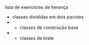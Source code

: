 lista de exericícios de herança 
- classes divididas em dois pacotes
- - classes de construção base
- - classes de teste
